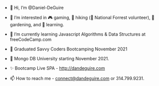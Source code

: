 - 👋 Hi, I’m @Daniel-DeGuire
- 👀 I’m interested in 🎮 gaming, 🥾 hiking (🌲 National Forrest volunteer), 🥕 gardening, and 🔌 learning.


- 🌱 I’m currently learning Javascript Algorithms & Data Structures at freeCodeCamp.com 

- 🏫 Graduated Savvy Coders Bootcamping November 2021
- 🧰 Mongo DB University starting November 2021.

- ✨ Bootcamp Live SPA - http://dandeguire.com 

- 📫 How to reach me - connect@dandeguire.com or 314.799.9231.


<!---
Daniel-DeGuire/Daniel-DeGuire is a ✨ special ✨ repository because its `README.md` (this file) appears on your GitHub profile.
You can click the Preview link to take a look at your changes.
--->
